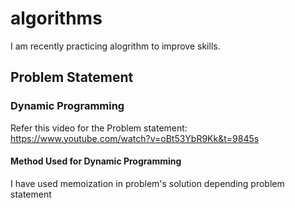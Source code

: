 # algorithms

I am recently practicing alogrithm to improve skills.

## Problem Statement
### Dynamic Programming
Refer this video for the Problem statement: https://www.youtube.com/watch?v=oBt53YbR9Kk&t=9845s

#### Method Used for Dynamic Programming
I have used memoization in problem's solution depending problem statement
